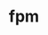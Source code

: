 ---
title: "fpm"
layout: cache
categories: [package, develop]
meta: {"compilers": ["gcc@11.4.0"], "num_specs": 5, "num_specs_by_stack": {"e4s": 5, "root": 5}, "oss": ["ubuntu22.04"], "platforms": ["linux"], "stacks": ["e4s", "root"], "targets": ["x86_64_v3"], "versions": ["0.10.0"]}
spec_details: [{"compiler": "gcc@11.4.0", "hash": "h7mgrui7ymjpvmiu63bawb2lyj4cd6dj", "os": "ubuntu22.04", "platform": "linux", "size": "-", "stacks": ["e4s", "root"], "target": "x86_64_v3", "variants": ["build_system=generic", "+openmp"], "versions": ["0.10.0"]}, {"compiler": "gcc@11.4.0", "hash": "jcdneyjbrqzurpcroneggo3dw2o535jq", "os": "ubuntu22.04", "platform": "linux", "size": "-", "stacks": ["e4s", "root"], "target": "x86_64_v3", "variants": ["build_system=generic", "+openmp"], "versions": ["0.10.0"]}, {"compiler": "gcc@11.4.0", "hash": "jvfdflyhdtwkz3ry3e36hithgsch6ljz", "os": "ubuntu22.04", "platform": "linux", "size": "-", "stacks": ["e4s", "root"], "target": "x86_64_v3", "variants": ["build_system=generic", "+openmp"], "versions": ["0.10.0"]}, {"compiler": "gcc@11.4.0", "hash": "veyv4zrfx7bjlpfvdxpemfcuiw6mxnjk", "os": "ubuntu22.04", "platform": "linux", "size": "-", "stacks": ["e4s", "root"], "target": "x86_64_v3", "variants": ["build_system=generic", "+openmp"], "versions": ["0.10.0"]}, {"compiler": "gcc@11.4.0", "hash": "yqowudwjhv3anzqae735hdco655rciup", "os": "ubuntu22.04", "platform": "linux", "size": "-", "stacks": ["e4s", "root"], "target": "x86_64_v3", "variants": ["build_system=generic", "+openmp"], "versions": ["0.10.0"]}]
---